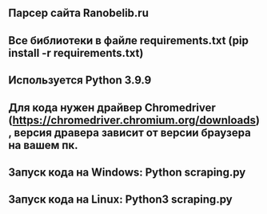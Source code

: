 ## Парсер сайта Ranobelib.ru

## Все библиотеки в файле requirements.txt (pip install -r requirements.txt)

## Используется Python 3.9.9

## Для кода нужен драйвер Chromedriver (https://chromedriver.chromium.org/downloads), версия дравера зависит от версии браузера на вашем пк.

## Запуск кода на Windows: Python scraping.py

## Запуск кода на Linux: Python3 scraping.py

